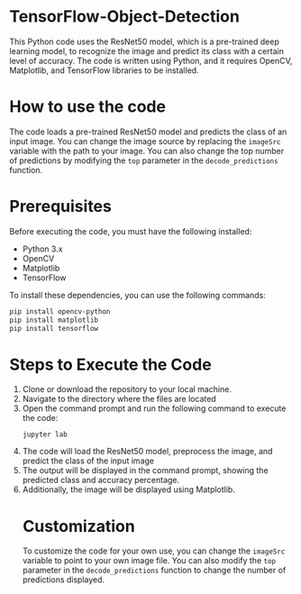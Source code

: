 # TensorFlow-Object-Detection
This Python code uses the ResNet50 model, which is a pre-trained deep learning model, to recognize the image and predict its class with a certain level of accuracy. The code is written using Python, and it requires OpenCV, Matplotlib, and TensorFlow libraries to be installed.

# How to use the code
The code loads a pre-trained ResNet50 model and predicts the class of an input image. You can change the image source by replacing the <code>imageSrc</code> variable with the path to your image. You can also change the top number of predictions by modifying the <code>top</code> parameter in the <code>decode_predictions</code> function.

# Prerequisites
Before executing the code, you must have the following installed:

<ul>
  <li>Python 3.x</li>
  <li>OpenCV</li>
  <li>Matplotlib</li>
  <li>TensorFlow</li>
</ul> 

To install these dependencies, you can use the following commands:
```bash
pip install opencv-python
pip install matplotlib
pip install tensorflow
```
# Steps to Execute the Code
<ol>
  <li>Clone or download the repository to your local machine.</li>
  <li>Navigate to the directory where the files are located</li>
  <li>Open the command prompt and run the following command to execute the code:</li>
  
  <code>jupyter lab</code>
  
  <li>The code will load the ResNet50 model, preprocess the image, and predict the class of the input image</li>
  <li>The output will be displayed in the command prompt, showing the predicted class and accuracy percentage.</li>
  <li>Additionally, the image will be displayed using Matplotlib.</li>
  
  # Customization
  To customize the code for your own use, you can change the <code>imageSrc</code> variable to point to your own image file. You can also modify the <code>top</code> parameter in the <code>decode_predictions</code> function to change the number of predictions displayed.
  
  
